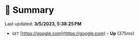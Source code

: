 # 📖 Summary
Last updated: **3/5/2023, 5:38:25 PM**

- `GET` [https://google.com](https://google.com) - **Up** (375ms)
